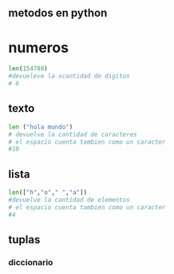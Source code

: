 ## metodos en python
# numeros
```python
len(154788)
#devueleve la xcantidad de digitos
# 6
```
## texto
```python
len ("hola mundo")
# devuelve la cantidad de caracteres
# el espacio cuenta tambien como un caracter
#10
```
## lista
```python
len(["h","o"," ","a"])
#devuelve la cantidad de elementos
# el espacio cuenta tambien como un caracter
#4
```
## tuplas
### diccionario